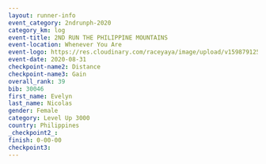 ```yaml
--- 
layout: runner-info 
event_category: 2ndrunph-2020 
category_km: log 
event-title: 2ND RUN THE PHILIPPINE MOUNTAINS 
event-location: Whenever You Are 
event-logo: https://res.cloudinary.com/raceyaya/image/upload/v1598791251/2nd_RUPM_ddesij.jpg 
event-date: 2020-08-31 
checkpoint-name2: Distance 
checkpoint-name3: Gain 
overall_rank: 39
bib: 30046
first_name: Evelyn
last_name: Nicolas
gender: Female
category: Level Up 3000
country: Philippines
_checkpoint2_: 
finish: 0-00-00
checkpoint3: 
--- 
```

